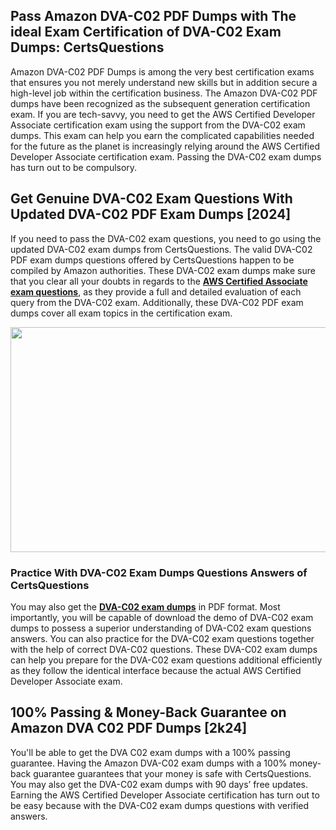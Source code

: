 <h2>Pass Amazon DVA-C02 PDF Dumps with The ideal Exam Certification of DVA-C02 Exam Dumps: CertsQuestions</h2>
<p>Amazon DVA-C02 PDF Dumps is among the very best certification exams that ensures you not merely understand new skills but in addition secure a high-level job within the certification business. The Amazon DVA-C02 PDF dumps have been recognized as the subsequent generation certification exam. If you are tech-savvy, you need to get the AWS Certified Developer Associate certification exam using the support from the DVA-C02 exam dumps. This exam can help you earn the complicated capabilities needed for the future as the planet is increasingly relying around the AWS Certified Developer Associate certification exam. Passing the DVA-C02 exam dumps has turn out to be compulsory.</p>
<h2>Get Genuine DVA-C02 Exam Questions With Updated DVA-C02 PDF Exam Dumps [2024]</h2>
<p>If you need to pass the DVA-C02 exam questions, you need to go using the updated DVA-C02 exam dumps from CertsQuestions. The valid DVA-C02 PDF exam dumps questions offered by CertsQuestions happen to be compiled by Amazon authorities. These DVA-C02 exam dumps make sure that you clear all your doubts in regards to the <strong><a href="https://www.certsquestions.com/aws-certified-associate-certification.html">AWS Certified Associate exam questions</a></strong>, as they provide a full and detailed evaluation of each query from the DVA-C02 exam. Additionally, these DVA-C02 PDF exam dumps cover all exam topics in the certification exam.</p>
<p><img style="display: block; margin-left: auto; margin-right: auto;" src="https://i.imgur.com/53zZ4Bb.png" alt="" width="720" height="360" /></p>
<h3>Practice With DVA-C02 Exam Dumps Questions Answers of CertsQuestions</h3>
<p>You may also get the <a href="https://www.certsquestions.com/DVA-C02-pdf-dumps.html"><strong>DVA-C02 exam dumps</strong></a> in PDF format. Most importantly, you will be capable of download the demo of DVA-C02 exam dumps to possess a superior understanding of DVA-C02 exam questions answers. You can also practice for the DVA-C02 exam questions together with the help of correct DVA-C02 questions. These DVA-C02 exam dumps can help you prepare for the DVA-C02 exam questions additional efficiently as they follow the identical interface because the actual AWS Certified Developer Associate exam.</p>
<h2>100% Passing &amp; Money-Back Guarantee on Amazon DVA C02 PDF Dumps [2k24]</h2>
<p>You'll be able to get the DVA C02 exam dumps with a 100% passing guarantee. Having the Amazon DVA-C02 exam dumps with a 100% money-back guarantee guarantees that your money is safe with CertsQuestions. You may also get the DVA-C02 exam dumps with 90 days&rsquo; free updates. Earning the AWS Certified Developer Associate certification has turn out to be easy because with the DVA-C02 exam dumps questions with verified answers.</p>
